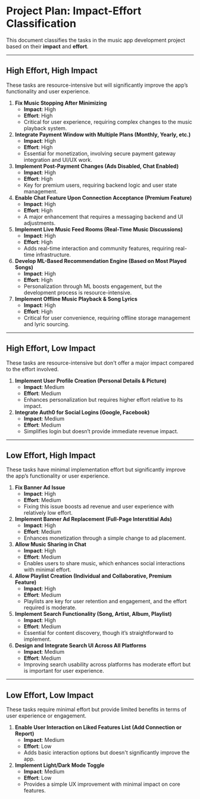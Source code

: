 # Project Plan: Impact-Effort Classification

This document classifies the tasks in the music app development project based on their **impact** and **effort**.

---

## **High Effort, High Impact**
These tasks are resource-intensive but will significantly improve the app’s functionality and user experience.
1. **Fix Music Stopping After Minimizing**  
   - **Impact**: High  
   - **Effort**: High  
   - Critical for user experience, requiring complex changes to the music playback system.
2. **Integrate Payment Window with Multiple Plans (Monthly, Yearly, etc.)**  
   - **Impact**: High  
   - **Effort**: High  
   - Essential for monetization, involving secure payment gateway integration and UI/UX work.
3. **Implement Post-Payment Changes (Ads Disabled, Chat Enabled)**  
   - **Impact**: High  
   - **Effort**: High  
   - Key for premium users, requiring backend logic and user state management.
4. **Enable Chat Feature Upon Connection Acceptance (Premium Feature)**  
   - **Impact**: High  
   - **Effort**: High  
   - A major enhancement that requires a messaging backend and UI adjustments.
5. **Implement Live Music Feed Rooms (Real-Time Music Discussions)**  
   - **Impact**: High  
   - **Effort**: High  
   - Adds real-time interaction and community features, requiring real-time infrastructure.
6. **Develop ML-Based Recommendation Engine (Based on Most Played Songs)**  
   - **Impact**: High  
   - **Effort**: High  
   - Personalization through ML boosts engagement, but the development process is resource-intensive.
7. **Implement Offline Music Playback & Song Lyrics**  
   - **Impact**: High  
   - **Effort**: High  
   - Critical for user convenience, requiring offline storage management and lyric sourcing.

---
## **High Effort, Low Impact**
These tasks are resource-intensive but don't offer a major impact compared to the effort involved.

1. **Implement User Profile Creation (Personal Details & Picture)**  
   - **Impact**: Medium  
   - **Effort**: Medium  
   - Enhances personalization but requires higher effort relative to its impact.
2. **Integrate Auth0 for Social Logins (Google, Facebook)**  
   - **Impact**: Medium  
   - **Effort**: Medium  
   - Simplifies login but doesn’t provide immediate revenue impact.

---
## **Low Effort, High Impact**
These tasks have minimal implementation effort but significantly improve the app’s functionality or user experience.

1. **Fix Banner Ad Issue**  
   - **Impact**: High  
   - **Effort**: Medium  
   - Fixing this issue boosts ad revenue and user experience with relatively low effort.
2. **Implement Banner Ad Replacement (Full-Page Interstitial Ads)**  
   - **Impact**: High  
   - **Effort**: Medium  
   - Enhances monetization through a simple change to ad placement.
3. **Allow Music Sharing in Chat**  
   - **Impact**: High  
   - **Effort**: Medium  
   - Enables users to share music, which enhances social interactions with minimal effort.
4. **Allow Playlist Creation (Individual and Collaborative, Premium Feature)**  
   - **Impact**: High  
   - **Effort**: Medium  
   - Playlists are key for user retention and engagement, and the effort required is moderate.
5. **Implement Search Functionality (Song, Artist, Album, Playlist)**  
   - **Impact**: High  
   - **Effort**: Medium  
   - Essential for content discovery, though it’s straightforward to implement.
6. **Design and Integrate Search UI Across All Platforms**  
   - **Impact**: Medium  
   - **Effort**: Medium  
   - Improving search usability across platforms has moderate effort but is important for user experience.

---
## **Low Effort, Low Impact**
These tasks require minimal effort but provide limited benefits in terms of user experience or engagement.

1. **Enable User Interaction on Liked Features List (Add Connection or Report)**  
   - **Impact**: Medium  
   - **Effort**: Low  
   - Adds basic interaction options but doesn't significantly improve the app.
2. **Implement Light/Dark Mode Toggle**  
   - **Impact**: Medium  
   - **Effort**: Low  
   - Provides a simple UX improvement with minimal impact on core features.
